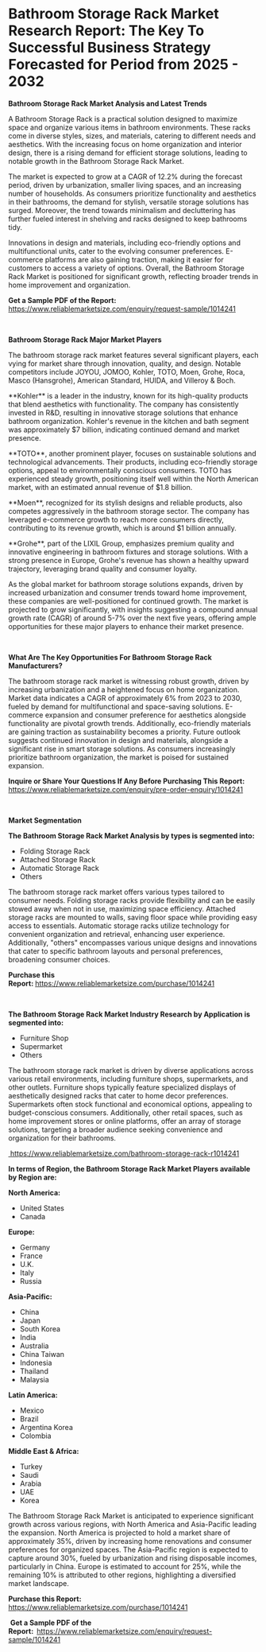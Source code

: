<p><h1>Bathroom Storage Rack Market Research Report: The Key To Successful Business Strategy Forecasted for Period from 2025 - 2032</h1></p><p><strong>Bathroom Storage Rack Market Analysis and Latest Trends</strong></p>
<p><p>A Bathroom Storage Rack is a practical solution designed to maximize space and organize various items in bathroom environments. These racks come in diverse styles, sizes, and materials, catering to different needs and aesthetics. With the increasing focus on home organization and interior design, there is a rising demand for efficient storage solutions, leading to notable growth in the Bathroom Storage Rack Market.</p><p>The market is expected to grow at a CAGR of 12.2% during the forecast period, driven by urbanization, smaller living spaces, and an increasing number of households. As consumers prioritize functionality and aesthetics in their bathrooms, the demand for stylish, versatile storage solutions has surged. Moreover, the trend towards minimalism and decluttering has further fueled interest in shelving and racks designed to keep bathrooms tidy. </p><p>Innovations in design and materials, including eco-friendly options and multifunctional units, cater to the evolving consumer preferences. E-commerce platforms are also gaining traction, making it easier for customers to access a variety of options. Overall, the Bathroom Storage Rack Market is positioned for significant growth, reflecting broader trends in home improvement and organization.</p></p>
<p><strong>Get a Sample PDF of the Report:&nbsp;</strong> <a href="https://www.reliablemarketsize.com/enquiry/request-sample/1014241?utm_campaign=3566&utm_medium=2&utm_source=Github&utm_content=ia&utm_term=17042025&utm_id=bathroom-storage-rack">https://www.reliablemarketsize.com/enquiry/request-sample/1014241</a></p>
<p>&nbsp;</p>
<p><strong>Bathroom Storage Rack Major Market Players</strong></p>
<p><p>The bathroom storage rack market features several significant players, each vying for market share through innovation, quality, and design. Notable competitors include JOYOU, JOMOO, Kohler, TOTO, Moen, Grohe, Roca, Masco (Hansgrohe), American Standard, HUIDA, and Villeroy & Boch.</p><p>**Kohler** is a leader in the industry, known for its high-quality products that blend aesthetics with functionality. The company has consistently invested in R&D, resulting in innovative storage solutions that enhance bathroom organization. Kohler's revenue in the kitchen and bath segment was approximately $7 billion, indicating continued demand and market presence.</p><p>**TOTO**, another prominent player, focuses on sustainable solutions and technological advancements. Their products, including eco-friendly storage options, appeal to environmentally conscious consumers. TOTO has experienced steady growth, positioning itself well within the North American market, with an estimated annual revenue of $1.8 billion.</p><p>**Moen**, recognized for its stylish designs and reliable products, also competes aggressively in the bathroom storage sector. The company has leveraged e-commerce growth to reach more consumers directly, contributing to its revenue growth, which is around $1 billion annually.</p><p>**Grohe**, part of the LIXIL Group, emphasizes premium quality and innovative engineering in bathroom fixtures and storage solutions. With a strong presence in Europe, Grohe's revenue has shown a healthy upward trajectory, leveraging brand quality and consumer loyalty.</p><p>As the global market for bathroom storage solutions expands, driven by increased urbanization and consumer trends toward home improvement, these companies are well-positioned for continued growth. The market is projected to grow significantly, with insights suggesting a compound annual growth rate (CAGR) of around 5-7% over the next five years, offering ample opportunities for these major players to enhance their market presence.</p></p>
<p>&nbsp;</p>
<p><strong>What Are The Key Opportunities For Bathroom Storage Rack Manufacturers?</strong></p>
<p><p>The bathroom storage rack market is witnessing robust growth, driven by increasing urbanization and a heightened focus on home organization. Market data indicates a CAGR of approximately 6% from 2023 to 2030, fueled by demand for multifunctional and space-saving solutions. E-commerce expansion and consumer preference for aesthetics alongside functionality are pivotal growth trends. Additionally, eco-friendly materials are gaining traction as sustainability becomes a priority. Future outlook suggests continued innovation in design and materials, alongside a significant rise in smart storage solutions. As consumers increasingly prioritize bathroom organization, the market is poised for sustained expansion.</p></p>
<p><strong>Inquire or Share Your Questions If Any Before Purchasing This Report:</strong> <a href="https://www.reliablemarketsize.com/enquiry/pre-order-enquiry/1014241?utm_campaign=3566&utm_medium=2&utm_source=Github&utm_content=ia&utm_term=17042025&utm_id=bathroom-storage-rack">https://www.reliablemarketsize.com/enquiry/pre-order-enquiry/1014241</a></p>
<p>&nbsp;</p>
<p><strong>Market Segmentation</strong></p>
<p><strong>The Bathroom Storage Rack Market Analysis by types is segmented into:</strong></p>
<p><ul><li>Folding Storage Rack</li><li>Attached Storage Rack</li><li>Automatic Storage Rack</li><li>Others</li></ul></p>
<p><p>The bathroom storage rack market offers various types tailored to consumer needs. Folding storage racks provide flexibility and can be easily stowed away when not in use, maximizing space efficiency. Attached storage racks are mounted to walls, saving floor space while providing easy access to essentials. Automatic storage racks utilize technology for convenient organization and retrieval, enhancing user experience. Additionally, "others" encompasses various unique designs and innovations that cater to specific bathroom layouts and personal preferences, broadening consumer choices.</p></p>
<p><strong>Purchase this Report:&nbsp;</strong><a href="https://www.reliablemarketsize.com/purchase/1014241?utm_campaign=3566&utm_medium=2&utm_source=Github&utm_content=ia&utm_term=17042025&utm_id=bathroom-storage-rack">https://www.reliablemarketsize.com/purchase/1014241</a></p>
<p>&nbsp;</p>
<p><strong>The Bathroom Storage Rack Market Industry Research by Application is segmented into:</strong></p>
<p><ul><li>Furniture Shop</li><li>Supermarket</li><li>Others</li></ul></p>
<p><p>The bathroom storage rack market is driven by diverse applications across various retail environments, including furniture shops, supermarkets, and other outlets. Furniture shops typically feature specialized displays of aesthetically designed racks that cater to home decor preferences. Supermarkets often stock functional and economical options, appealing to budget-conscious consumers. Additionally, other retail spaces, such as home improvement stores or online platforms, offer an array of storage solutions, targeting a broader audience seeking convenience and organization for their bathrooms.</p></p>
<p><a href="https://www.reliablemarketsize.com/bathroom-storage-rack-r1014241?utm_campaign=3566&utm_medium=2&utm_source=Github&utm_content=ia&utm_term=17042025&utm_id=bathroom-storage-rack">&nbsp;https://www.reliablemarketsize.com/bathroom-storage-rack-r1014241</a></p>
<p><strong>In terms of Region, the Bathroom Storage Rack Market Players available by Region are:</strong></p>
<p>
    <p> <strong> North America: </strong>
        <ul>
            <li>United States</li>
            <li>Canada</li>
        </ul>
        </p> 
    <p> <strong> Europe: </strong>
        <ul>
            <li>Germany</li>
            <li>France</li>
            <li>U.K.</li>
            <li>Italy</li>
            <li>Russia</li>
        </ul>
        </p> 
    <p> <strong> Asia-Pacific: </strong>
        <ul>
            <li>China</li>
            <li>Japan</li>
            <li>South Korea</li>
            <li>India</li>
            <li>Australia</li>
            <li>China Taiwan</li>
            <li>Indonesia</li>
            <li>Thailand</li>
            <li>Malaysia</li>
        </ul>
        </p> 
    <p> <strong> Latin America: </strong>
        <ul>
            <li>Mexico</li>
            <li>Brazil</li>
            <li>Argentina Korea</li>
            <li>Colombia</li>
        </ul>
        </p> 
    <p> <strong> Middle East & Africa: </strong>
        <ul>
            <li>Turkey</li>
            <li>Saudi</li>
            <li>Arabia</li>
            <li>UAE</li>
            <li>Korea</li>
        </ul>
    </p>
    </p>
<p><p>The Bathroom Storage Rack Market is anticipated to experience significant growth across various regions, with North America and Asia-Pacific leading the expansion. North America is projected to hold a market share of approximately 35%, driven by increasing home renovations and consumer preferences for organized spaces. The Asia-Pacific region is expected to capture around 30%, fueled by urbanization and rising disposable incomes, particularly in China. Europe is estimated to account for 25%, while the remaining 10% is attributed to other regions, highlighting a diversified market landscape.</p></p>
<p><strong>Purchase this Report: </strong><a href="https://www.reliablemarketsize.com/purchase/1014241?utm_campaign=3566&utm_medium=2&utm_source=Github&utm_content=ia&utm_term=17042025&utm_id=bathroom-storage-rack">https://www.reliablemarketsize.com/purchase/1014241</a></p>
<p>&nbsp;<strong>Get a Sample PDF of the Report:&nbsp;&nbsp;</strong><a href="https://www.reliablemarketsize.com/enquiry/request-sample/1014241?utm_campaign=3566&utm_medium=2&utm_source=Github&utm_content=ia&utm_term=17042025&utm_id=bathroom-storage-rack">https://www.reliablemarketsize.com/enquiry/request-sample/1014241</a></p>
<p><strong></strong></p>
<p><p></p><p></p><p></p></p>
